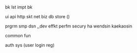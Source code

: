 bk lst impt bk



ui
api http skt net
biz
db store ()



prgrm 
smp dsn ,,dev effkt
perfm
secury
ha wendsin kaekaosin


common fun

auth sys  (user login reg)
